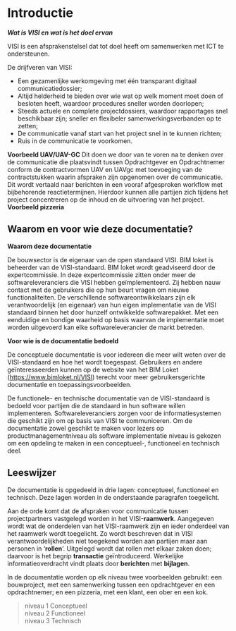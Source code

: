 # Introductie
***Wat is VISI en wat is het doel ervan***

VISI is een afsprakenstelsel dat tot doel heeft om samenwerken met ICT te ondersteunen.

De drijfveren van VISI:

-	Een gezamenlijke werkomgeving met één transparant digitaal communicatiedossier;
-	Altijd helderheid te bieden over wie wat op welk moment moet doen of besloten heeft, waardoor procedures sneller worden doorlopen;
-	Steeds actuele en complete projectdossiers, waardoor rapportages snel beschikbaar zijn; sneller en flexibeler samenwerkingsverbanden op te zetten;
-	De communicatie vanaf start van het project snel in te kunnen richten;
-	Ruis in de communicatie te voorkomen.

**Voorbeeld UAV/UAV-GC**
Dit doen we door van te voren na te denken over de communicatie die plaatsvindt tussen Opdrachtgever en Opdrachtnemer conform de contractvormen UAV en UAVgc met toevoeging van de contractstukken waarin afspraken zijn opgenomen over de communicatie. Dit wordt vertaald naar berichten in een vooraf afgesproken workflow met bijbehorende reactietermijnen. Hierdoor kunnen alle partijen zich tijdens het project concentreren op de inhoud en de uitvoering van het project.
**Voorbeeld pizzeria**


## Waarom en voor wie deze documentatie?


**Waarom deze documentatie**

De bouwsector is de eigenaar van de open standaard VISI. BIM loket is beheerder van de VISI-standaard. BIM loket wordt geadviseerd door de expertcommissie. In deze expertcommissie zitten onder meer de softwareleveranciers die VISI hebben geïmplementeerd. Zij hebben nauw contact met de gebruikers die op hun beurt vragen om nieuwe functionaliteiten.
De verschillende softwareontwikkelaars zijn elk verantwoordelijk (en eigenaar) van hun eigen implementatie van de VISI standaard binnen het door hunzelf ontwikkelde softwarepakket. Met een eenduidige en bondige waarheid op basis waarvan de implementatie moet worden uitgevoerd kan elke softwareleverancier de markt betreden. 

**Voor wie is de documentatie bedoeld**

De conceptuele documentatie is voor iedereen die meer wilt weten over de VISI-standaard en hoe het wordt toegespast. Gebruikers en andere geïnteresseerden kunnen op de website van het BIM Loket (https://www.bimloket.nl/VISI) terecht voor meer gebruikersgerichte documentatie en toepassingsvoorbeelden.

De functionele- en technische documentatie van de VISI-standaard is bedoeld voor partijen die de standaard in hun software willen implementeren. Softwareleveranciers zorgen voor de informatiesystemen die geschikt zijn om op basis van VISI te communiceren. Om de documentatie zowel geschikt te maken voor lezers op productmanagementniveau als software implementatie niveau is gekozen om een opdeling te maken in een conceptueel-, functioneel en technisch deel. 


## Leeswijzer
De documentatie is opgedeeld in drie lagen: conceptueel, functioneel en technisch. Deze lagen worden in de onderstaande paragrafen toegelicht.

Aan de orde komt dat de afspraken voor communicatie tussen projectpartners vastgelegd worden in het VISI-**raamwerk**. Aangegeven wordt wat de onderdelen van het VISI-raamwerk zijn en ieder onderdeel van het raamwerk wordt toegelicht. Zo wordt beschreven dat in VISI verantwoordelijkheden niet toegekend worden aan partijen maar aan personen in ‘**rollen**’. Uitgelegd wordt dat rollen met elkaar zaken doen; daarvoor is het begrip **transactie** geïntroduceerd. Werkelijke informatieoverdracht vindt plaats door **berichten** met **bijlagen**.

In de documentatie worden op elk niveau twee voorbeelden gebruikt: een bouwproject, met een samenwerking tussen een opdrachtgever en een opdrachtnemer; en een pizzeria, met een klant, een ober en een kok.


> niveau 1 Conceptueel\
> niveau 2 Functioneel\
> niveau 3 Technisch
